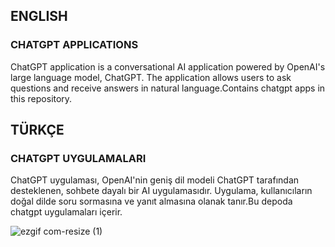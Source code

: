 ## ENGLISH
### CHATGPT APPLICATIONS
ChatGPT application is a conversational AI application powered by OpenAI's large language model, ChatGPT. The application allows users to ask questions and receive answers in natural language.Contains chatgpt apps in this repository.

## TÜRKÇE
### CHATGPT UYGULAMALARI

ChatGPT uygulaması, OpenAI'nin geniş dil modeli ChatGPT tarafından desteklenen, sohbete dayalı bir AI uygulamasıdır. Uygulama, kullanıcıların doğal dilde soru sormasına ve yanıt almasına olanak tanır.Bu depoda chatgpt uygulamaları içerir.

![ezgif com-resize (1)](https://user-images.githubusercontent.com/92849974/217344576-382ed511-6f71-4e0c-bfa4-0e2e44fd558d.gif)
